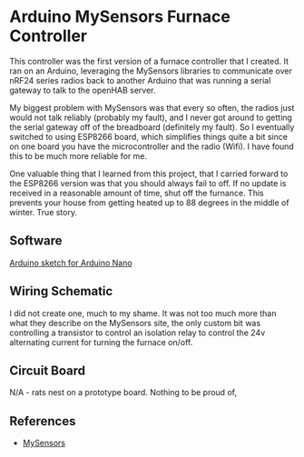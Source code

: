 # Arduino MySensors Furnace Controller

This controller was the first version of a furnace controller that I created. It ran on an Arduino, leveraging the MySensors libraries to communicate over nRF24 series radios back to another Arduino that was running a serial gateway to talk to the openHAB server.

My biggest problem with MySensors was that every so often, the radios just would not talk reliably (probably my fault), and I never got around to getting the serial gateway off of the breadboard (definitely my fault). So I eventually switched to using ESP8266 board, which simplifies things quite a bit since on one board you have the microcontroller and the radio (Wifi). I have found this to be much more reliable for me.

One valuable thing that I learned from this project, that I carried forward to the ESP8266 version was that you should always fail to off. If no update is received in a reasonable amount of time, shut off the furnance. This prevents your house from getting heated up to 88 degrees in the middle of winter. True story.

## Software

[Arduino sketch for Arduino Nano](FurnanceController)

## Wiring Schematic

I did not create one, much to my shame. It was not too much more than what they describe on the MySensors site, the only custom bit was controlling a transistor to control an isolation relay to control the 24v alternating current for turning the furnace on/off.

## Circuit Board

N/A - rats nest on a prototype board. Nothing to be proud of,

## References
 - [MySensors](https://mysensors.org)
